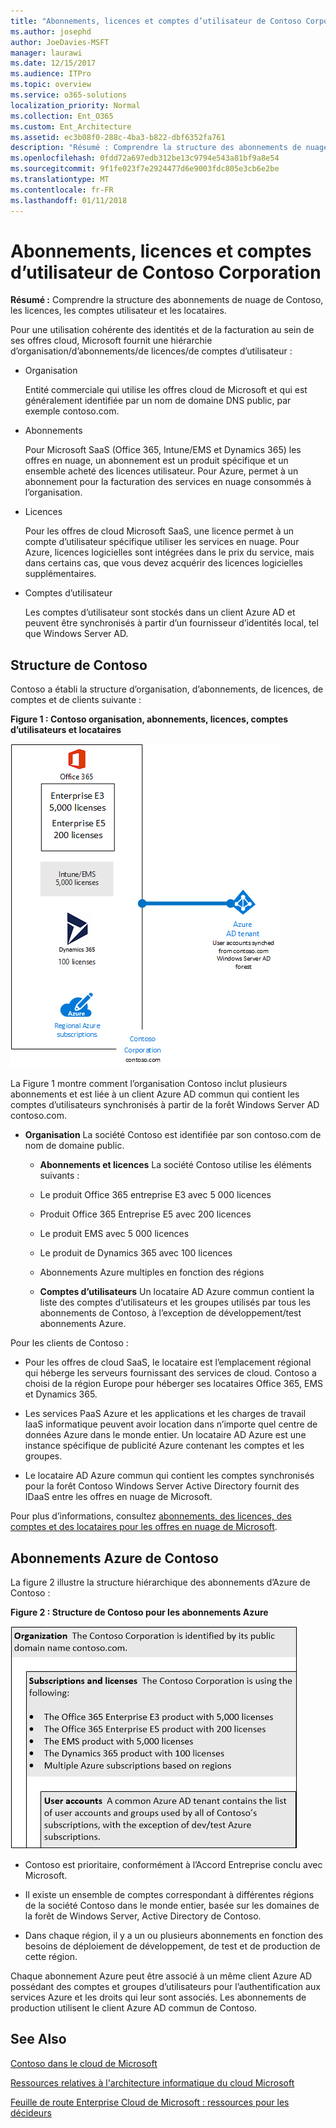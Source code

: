 ```yaml
---
title: "Abonnements, licences et comptes d’utilisateur de Contoso Corporation"
ms.author: josephd
author: JoeDavies-MSFT
manager: laurawi
ms.date: 12/15/2017
ms.audience: ITPro
ms.topic: overview
ms.service: o365-solutions
localization_priority: Normal
ms.collection: Ent_O365
ms.custom: Ent_Architecture
ms.assetid: ec3b08f0-288c-4ba3-b822-dbf6352fa761
description: "Résumé : Comprendre la structure des abonnements de nuage de Contoso, les licences, les comptes utilisateur et les locataires."
ms.openlocfilehash: 0fdd72a697edb312be13c9794e543a81bf9a8e54
ms.sourcegitcommit: 9f1fe023f7e2924477d6e9003fdc805e3cb6e2be
ms.translationtype: MT
ms.contentlocale: fr-FR
ms.lasthandoff: 01/11/2018
---
```

# <a name="subscriptions-licenses-and-user-accounts-for-the-contoso-corporation"></a>Abonnements, licences et comptes d’utilisateur de Contoso Corporation

 **Résumé :** Comprendre la structure des abonnements de nuage de Contoso, les licences, les comptes utilisateur et les locataires.
  
Pour une utilisation cohérente des identités et de la facturation au sein de ses offres cloud, Microsoft fournit une hiérarchie d’organisation/d’abonnements/de licences/de comptes d’utilisateur :
  
- Organisation
    
    Entité commerciale qui utilise les offres cloud de Microsoft et qui est généralement identifiée par un nom de domaine DNS public, par exemple contoso.com.
    
- Abonnements
    
    Pour Microsoft SaaS (Office 365, Intune/EMS et Dynamics 365) les offres en nuage, un abonnement est un produit spécifique et un ensemble acheté des licences utilisateur. Pour Azure, permet à un abonnement pour la facturation des services en nuage consommés à l’organisation.
    
- Licences
    
    Pour les offres de cloud Microsoft SaaS, une licence permet à un compte d’utilisateur spécifique utiliser les services en nuage. Pour Azure, licences logicielles sont intégrées dans le prix du service, mais dans certains cas, que vous devez acquérir des licences logicielles supplémentaires.
    
- Comptes d’utilisateur
    
    Les comptes d’utilisateur sont stockés dans un client Azure AD et peuvent être synchronisés à partir d’un fournisseur d’identités local, tel que Windows Server AD.
    
## <a name="contosos-structure"></a>Structure de Contoso

Contoso a établi la structure d’organisation, d’abonnements, de licences, de comptes et de clients suivante :
  
**Figure 1 : Contoso organisation, abonnements, licences, comptes d’utilisateurs et locataires**

![Organisation, abonnements, licences, comptes d’utilisateur et clients de Contoso](images/Contoso_Poster/Subscriptions.png)
  
La Figure 1 montre comment l’organisation Contoso inclut plusieurs abonnements et est liée à un client Azure AD commun qui contient les comptes d’utilisateurs synchronisés à partir de la forêt Windows Server AD contoso.com.
  
- **Organisation** La société Contoso est identifiée par son contoso.com de nom de domaine public.
    
  - **Abonnements et licences** La société Contoso utilise les éléments suivants :
    
  - Le produit Office 365 entreprise E3 avec 5 000 licences
    
  - Produit Office 365 Entreprise E5 avec 200 licences
    
  - Le produit EMS avec 5 000 licences
    
  - Le produit de Dynamics 365 avec 100 licences
    
  - Abonnements Azure multiples en fonction des régions
    
  - **Comptes d’utilisateurs** Un locataire AD Azure commun contient la liste des comptes d’utilisateurs et les groupes utilisés par tous les abonnements de Contoso, à l’exception de développement/test abonnements Azure.
    
Pour les clients de Contoso :
  
- Pour les offres de cloud SaaS, le locataire est l’emplacement régional qui héberge les serveurs fournissant des services de cloud. Contoso a choisi de la région Europe pour héberger ses locataires Office 365, EMS et Dynamics 365. 
    
- Les services PaaS Azure et les applications et les charges de travail IaaS informatique peuvent avoir location dans n’importe quel centre de données Azure dans le monde entier. Un locataire AD Azure est une instance spécifique de publicité Azure contenant les comptes et les groupes.
    
- Le locataire AD Azure commun qui contient les comptes synchronisés pour la forêt Contoso Windows Server Active Directory fournit des IDaaS entre les offres en nuage de Microsoft.
    
Pour plus d’informations, consultez [abonnements, des licences, des comptes et des locataires pour les offres en nuage de Microsoft](subscriptions-licenses-accounts-and-tenants-for-microsoft-cloud-offerings.md).
  
## <a name="contosos-azure-subscriptions"></a>Abonnements Azure de Contoso

La figure 2 illustre la structure hiérarchique des abonnements d’Azure de Contoso :
  
**Figure 2 : Structure de Contoso pour les abonnements Azure**

![Structure des abonnements Azure de Contoso](images/Contoso_Poster/Subscriptions_Nested.png)
  
- Contoso est prioritaire, conformément à l’Accord Entreprise conclu avec Microsoft.
    
- Il existe un ensemble de comptes correspondant à différentes régions de la société Contoso dans le monde entier, basée sur les domaines de la forêt de Windows Server, Active Directory de Contoso.
    
- Dans chaque région, il y a un ou plusieurs abonnements en fonction des besoins de déploiement de développement, de test et de production de cette région.
    
Chaque abonnement Azure peut être associé à un même client Azure AD possédant des comptes et groupes d’utilisateurs pour l’authentification aux services Azure et les droits qui leur sont associés. Les abonnements de production utilisent le client Azure AD commun de Contoso.
  
## <a name="see-also"></a>See Also

[Contoso dans le cloud de Microsoft](contoso-in-the-microsoft-cloud.md)
  
[Ressources relatives à l'architecture informatique du cloud Microsoft](microsoft-cloud-it-architecture-resources.md)

[Feuille de route Enterprise Cloud de Microsoft : ressources pour les décideurs](https://sway.com/FJ2xsyWtkJc2taRD)




